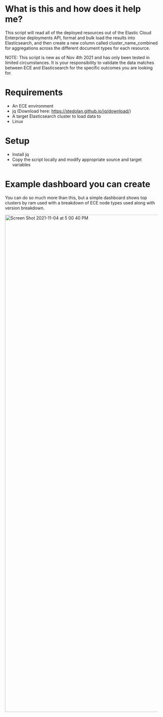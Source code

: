 # What is this and how does it help me?
This script will read all of the deployed resources out of the Elastic Cloud Enterprise deployments API, format and bulk load the results into Elasticsearch, and then create a new column called cluster_name_combined for aggregations across the different document types for each resource.

NOTE: This script is new as of Nov 4th 2021 and has only been tested in limited circumstances. It is your responsibility to validate the data matches between ECE and Elasticsearch for the specific outcomes you are looking for. 

# Requirements
- An ECE environment
- jq (Download here: https://stedolan.github.io/jq/download/)
- A target Elasticsearch cluster to load data to
- Linux

# Setup
- Install jq
- Copy the script locally and modify appropriate source and target variables

# Example dashboard you can create
You can do so much more than this, but a simple dashboard shows top clusters by ram used with a breakdown of ECE node types used along with version breakdown.

<img width="1642" alt="Screen Shot 2021-11-04 at 5 00 40 PM" src="https://user-images.githubusercontent.com/38725582/140419985-d9c6f9eb-6639-4c54-8db9-bd43792ce8ae.png">
